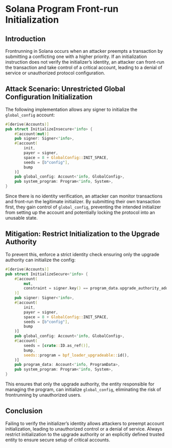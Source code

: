 # Solana Program Front-run Initialization

## Introduction
Frontrunning in Solana occurs when an attacker preempts a transaction by submitting a conflicting one with a higher priority. If an initialization instruction does not verify the initializer’s identity, an attacker can front-run the transaction and take control of a critical account, leading to a denial of service or unauthorized protocol configuration.

## Attack Scenario: Unrestricted Global Configuration Initialization
The following implementation allows any signer to initialize the `global_config` account:

```rust
#[derive(Accounts)]
pub struct InitializeInsecure<'info> {
    #[account(mut)]
    pub signer: Signer<'info>,
    #[account(
        init,
        payer = signer,
        space = 8 + GlobalConfig::INIT_SPACE,
        seeds = [b"config"],
        bump
    )]
    pub global_config: Account<'info, GlobalConfig>,
    pub system_program: Program<'info, System>,
}
```

Since there is no identity verification, an attacker can monitor transactions and front-run the legitimate initializer. By submitting their own transaction first, they gain control of `global_config`, preventing the intended initializer from setting up the account and potentially locking the protocol into an unusable state.

## Mitigation: Restrict Initialization to the Upgrade Authority
To prevent this, enforce a strict identity check ensuring only the upgrade authority can initialize the config:

```rust
#[derive(Accounts)]
pub struct InitializeSecure<'info> {
    #[account(
        mut,
        constraint = signer.key() == program_data.upgrade_authority_address.unwrap_or_default()
    )]
    pub signer: Signer<'info>,
    #[account(
        init,
        payer = signer,
        space = 8 + GlobalConfig::INIT_SPACE,
        seeds = [b"config"],
        bump
    )]
    pub global_config: Account<'info, GlobalConfig>,
    #[account(
        seeds = [crate::ID.as_ref()],
        bump,
        seeds::program = bpf_loader_upgradeable::id(),
    )]
    pub program_data: Account<'info, ProgramData>,
    pub system_program: Program<'info, System>,
}
```

This ensures that only the upgrade authority, the entity responsible for managing the program, can initialize `global_config`, eliminating the risk of frontrunning by unauthorized users.

## Conclusion
Failing to verify the initializer’s identity allows attackers to preempt account initialization, leading to unauthorized control or a denial of service. Always restrict initialization to the upgrade authority or an explicitly defined trusted entity to ensure secure setup of critical accounts.
